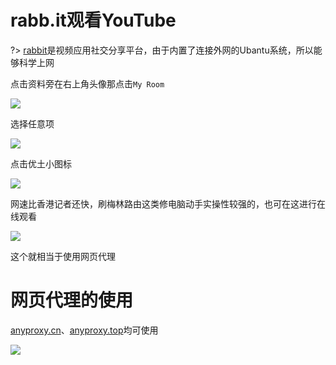 # rabb.it观看YouTube

?> [rabbit](https://www.rabb.it/)是视频应用社交分享平台，由于内置了连接外网的Ubantu系统，所以能够科学上网

点击资料旁在右上角头像那点击`My Room`

<!-- ![](https://ipfs.io/ipfs/QmaEFsdYjYFTDoYvqSMhtT7Pfeztv4LjNbqCNYVamoNEgd?0.png) -->

![](https://raw.githubusercontent.com/hoodiearon/fq-book/master/docs/images/2018-04-29_164921.png)

选择任意项

<!-- ![](https://ipfs.io/ipfs/QmYon74j1A3bpv5BgESkuxmKg3Fsnt2aDC6aByQ89iLGH1?4.png) -->

![](https://raw.githubusercontent.com/hoodiearon/fq-book/master/docs/images/2018-04-29_165151.png)

点击优土小图标

<!-- ![](https://ipfs.io/ipfs/QmYddfvgPnXZ3NhpxsqU9MXwrAtyi2xTjpy99aUEnAeWzb?4.png) -->

![](https://raw.githubusercontent.com/hoodiearon/fq-book/master/docs/images/2018-04-29_165325.png)

网速比香港记者还快，刷梅林路由这类修电脑动手实操性较强的，也可在这进行在线观看

<!-- ![](https://ipfs.io/ipfs/QmRLuupq19dKy7dRKy2zkdo6kqSSAFCrbnHq7wXqjKvhh4?3.png) -->

![](https://raw.githubusercontent.com/hoodiearon/fq-book/master/docs/images/2018-04-29_170242.png)

这个就相当于使用网页代理


# 网页代理的使用

[anyproxy.cn](https://www.anyproxy.cn/)、[anyproxy.top](https://www.anyproxy.top/)均可使用

<!-- ![](https://ipfs.io/ipfs/QmdSiArFpGX2fA7xughaVyLZWJApLu1P41GeFjrPQ4CZRe?3.gif) -->

![](https://raw.githubusercontent.com/hoodiearon/fq-book/master/docs/images/123.gif)

